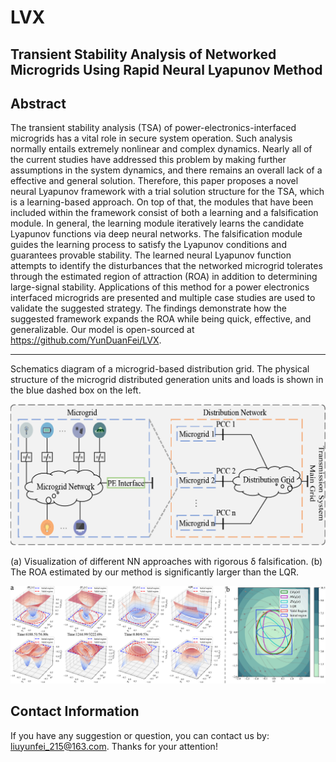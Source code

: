 # LVX
## Transient Stability Analysis of Networked Microgrids Using Rapid Neural Lyapunov Method

Abstract
----------
The transient stability analysis (TSA) of power-electronics-interfaced microgrids has a vital role in secure system operation. Such analysis normally entails extremely nonlinear and complex dynamics. Nearly all of the current studies have addressed this problem by making further assumptions in the system dynamics, and there remains an overall lack of a effective and general solution. Therefore, this paper proposes a novel neural Lyapunov framework with a trial solution structure for the TSA, which is a learning-based approach. On top of that, the modules that have been included within the framework consist of both a learning and a falsification module. In general, the learning module iteratively learns the candidate Lyapunov functions via deep neural networks. The falsification module guides the learning process to satisfy the Lyapunov conditions and guarantees provable stability. The learned neural Lyapunov function attempts to identify the disturbances that the networked microgrid tolerates through the estimated region of attraction (ROA) in addition to determining large-signal stability. Applications of this method for a power electronics interfaced microgrids are presented and multiple case studies are used to validate the suggested strategy. The findings demonstrate how the suggested framework expands the ROA while being quick, effective, and generalizable. Our model is open-sourced at https://github.com/YunDuanFei/LVX.

--------------------------------------------------
Schematics diagram of a microgrid-based distribution grid. The physical structure of the microgrid distributed generation units and loads is shown in the blue dashed box on the left.

<p align="center">
<img src="docs/fig1.png">
</p>

(a) Visualization of different NN approaches with rigorous δ falsification. (b) The ROA estimated by our method is significantly larger than the LQR.

<p align="center">
<img src="docs/fig2.png">
</p>





## Contact Information

If you have any suggestion or question, you can contact us by: liuyunfei_215@163.com. Thanks for your attention!
